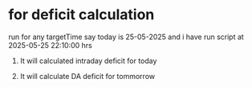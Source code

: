 # for deficit calculation
run for any targetTime say today is 25-05-2025 and i have run script at 2025-05-25 22:10:00 hrs
1. It will calculated intraday deficit for today

2. It will calculate DA deficit for tommorrow